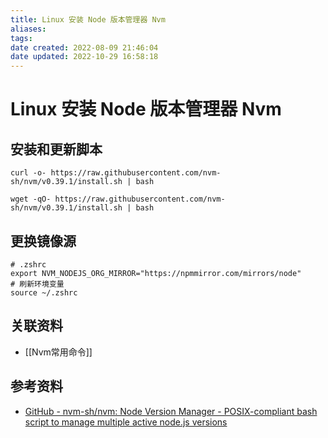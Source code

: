 ```yaml
---
title: Linux 安装 Node 版本管理器 Nvm
aliases:
tags:
date created: 2022-08-09 21:46:04
date updated: 2022-10-29 16:58:18
---
```


# Linux 安装 Node 版本管理器 Nvm

## 安装和更新脚本

```shell
curl -o- https://raw.githubusercontent.com/nvm-sh/nvm/v0.39.1/install.sh | bash

wget -qO- https://raw.githubusercontent.com/nvm-sh/nvm/v0.39.1/install.sh | bash
```

## 更换镜像源

```shell
# .zshrc
export NVM_NODEJS_ORG_MIRROR="https://npmmirror.com/mirrors/node"
# 刷新环境变量
source ~/.zshrc 

```

## 关联资料

- [[Nvm常用命令]]

## 参考资料

- [GitHub - nvm-sh/nvm: Node Version Manager - POSIX-compliant bash script to manage multiple active node.js versions](https://github.com/nvm-sh/nvm)

